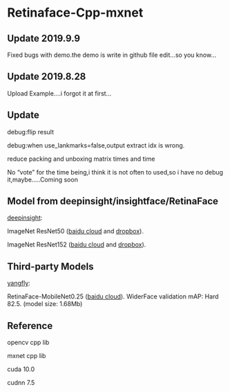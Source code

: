 # Retinaface-Cpp-mxnet

## Update 2019.9.9
Fixed bugs with demo.the demo is write in github file edit...so you know...

## Update 2019.8.28
Upload Example....i forgot it at first...

## Update

debug:flip result

debug:when use_lankmarks=false,output extract idx is wrong. 

reduce packing and unboxing matrix times and time

No “vote” for the time being,i think it is not often to used,so i have no debug it,maybe.....Coming soon


## Model from deepinsight/insightface/RetinaFace

[deepinsight](https://github.com/deepinsight/insightface/tree/master/RetinaFace):

 ImageNet ResNet50 ([baidu cloud](https://pan.baidu.com/s/1WAkU9ZA_j-OmzO-sdk9whA) and [dropbox](https://www.dropbox.com/s/48b850vmnaaasfl/imagenet-resnet-50.zip?dl=0)). 

 ImageNet ResNet152 ([baidu cloud](https://pan.baidu.com/s/1nzQ6CzmdKFzg8bM8ChZFQg) and [dropbox](https://www.dropbox.com/s/8ypcra4nqvm32v6/imagenet-resnet-152.zip?dl=0)).
 
 ## Third-party Models

[yangfly](https://github.com/yangfly): 

RetinaFace-MobileNet0.25 ([baidu cloud](https://pan.baidu.com/s/1P1ypO7VYUbNAezdvLm2m9w)).
WiderFace validation mAP: Hard 82.5. (model size: 1.68Mb)



## Reference

opencv cpp lib

mxnet cpp lib

cuda 10.0

cudnn 7.5
